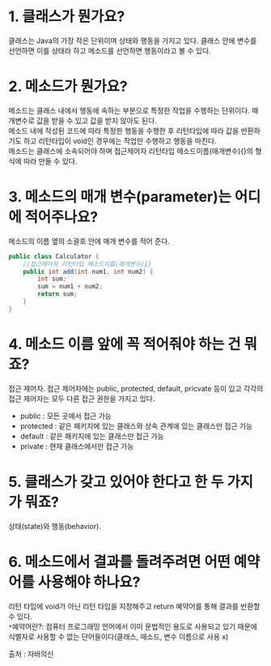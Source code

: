 <h1>1. 클래스가 뭔가요?</h1>  
클래스는 Java의 가장 작은 단위이며 상태와 행동을 가지고 있다.
클래스 안에 변수를 선언하면 이를 상태라 하고 메소드를 선언하면 행동이라고 볼 수 있다.


<h1>2. 메소드가 뭔가요?</h1>  

메소드는 클래스 내에서 행동에 속하는 부분으로 특정한 작업을 수행하는 단위이다. 매개변수로 값을 받을 수 있고 값을 받지 않아도 된다.  
메소드 내에 작성된 코드에 따라 특정한 행동을 수행한 후 리턴타입에 따라 값을 반환하기도 하고 리턴타입이 void인 경우에는 작업만 수행하고 행동을 마친다.  
메소드는 클래스에 소속되어야 하며 접근제어자 리턴타입 메소드이름(매개변수){}의 형식에 따라 만들 수 있다.

<h1>3. 메소드의 매개 변수(parameter)는 어디에 적어주나요?</h1>

메소드의 이름 옆의 소괄호 안에 매개 변수를 적어 준다.  
```java
public class Calculator {
    //접근제어자 리턴타입 메소드이름(매개변수){}
    public int add(int num1, int num2) {
        int sum;
        sum = num1 + num2;
        return sum;
    }
}
```
<h1>4. 메소드 이름 앞에 꼭 적어줘야 하는 건 뭐죠?</h1>

접근 제어자. 접근 제어자에는 public, protected, default, pricvate 등이 있고 각각의 접근 제어자는 모두 다른 접근 권한을 가지고 있다.  
- public : 모든 곳에서 접근 가능  
- protected : 같은 패키지에 있는 클래스와 상속 관계에 있는 클래스만 접근 가능  
- default : 같은 패키지에 있는 클래스만 접근 가능  
- private : 현재 클래스에서만 접근 가능  

<h1>5. 클래스가 갖고 있어야 한다고 한 두 가지가 뭐죠?</h1>

상태(state)와 행동(behavior).

<h1>6. 메소드에서 결과를 돌려주려면 어떤 예약어를 사용해야 하나요?</h1>

리턴 타입에 void가 아닌 리턴 타입을 지정해주고 return 예약어를 통해 결과를 반환할 수 있다.  
`*`예약어란?: 컴퓨터 프로그래밍 언어에서 이미 문법적인 용도로 사용되고 있기 때문에 식별자로 사용할 수 없는 단어들이다(클래스, 매소드, 변수 이름으로 사용 x)

출처 : 자바의신